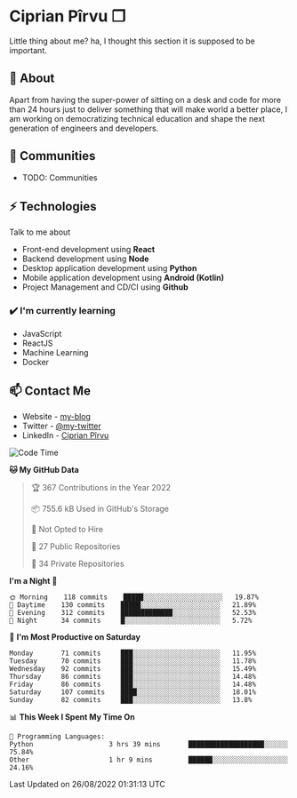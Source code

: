 # Ciprian Pîrvu ❐

Little thing about me? ha, I thought this section it is supposed to be important.

## 🧐 About

Apart from having the super-power of sitting on a desk and code for more than 24 hours just to deliver something that will make world a better place, I am working on democratizing technical education and shape the next generation of engineers and developers.

## 👯 Communities

-   TODO: Communities

## ⚡ Technologies

Talk to me about

-   Front-end development using **React**
-   Backend development using **Node**
-   Desktop application development using **Python**
-   Mobile application development using **Android (Kotlin)**
-   Project Management and CD/CI using **Github**

### ✔️ I'm currently learning

-   JavaScript
-   ReactJS
-   Machine Learning
-   Docker

## 📫 Contact Me

-   Website - [my-blog]()
-   Twitter - [@my-twitter]()
-   LinkedIn - [Ciprian Pîrvu](https://www.linkedin.com/in/p%C3%AErvu-ciprian-cristian-4415991b1/)

<!--START_SECTION:waka-->
![Code Time](http://img.shields.io/badge/Code%20Time-1%2C291%20hrs%2020%20mins-blue)

**🐱 My GitHub Data** 

> 🏆 367 Contributions in the Year 2022
 > 
> 📦 755.6 kB Used in GitHub's Storage 
 > 
> 🚫 Not Opted to Hire
 > 
> 📜 27 Public Repositories 
 > 
> 🔑 34 Private Repositories  
 > 
**I'm a Night 🦉** 

```text
🌞 Morning    118 commits    █████░░░░░░░░░░░░░░░░░░░░   19.87% 
🌆 Daytime    130 commits    █████░░░░░░░░░░░░░░░░░░░░   21.89% 
🌃 Evening    312 commits    █████████████░░░░░░░░░░░░   52.53% 
🌙 Night      34 commits     █░░░░░░░░░░░░░░░░░░░░░░░░   5.72%

```
📅 **I'm Most Productive on Saturday** 

```text
Monday       71 commits     ███░░░░░░░░░░░░░░░░░░░░░░   11.95% 
Tuesday      70 commits     ███░░░░░░░░░░░░░░░░░░░░░░   11.78% 
Wednesday    92 commits     ███░░░░░░░░░░░░░░░░░░░░░░   15.49% 
Thursday     86 commits     ███░░░░░░░░░░░░░░░░░░░░░░   14.48% 
Friday       86 commits     ███░░░░░░░░░░░░░░░░░░░░░░   14.48% 
Saturday     107 commits    ████░░░░░░░░░░░░░░░░░░░░░   18.01% 
Sunday       82 commits     ███░░░░░░░░░░░░░░░░░░░░░░   13.8%

```


📊 **This Week I Spent My Time On** 

```text
💬 Programming Languages: 
Python                   3 hrs 39 mins       ███████████████████░░░░░░   75.84% 
Other                    1 hr 9 mins         ██████░░░░░░░░░░░░░░░░░░░   24.16%

```


 Last Updated on 26/08/2022 01:31:13 UTC
<!--END_SECTION:waka-->
